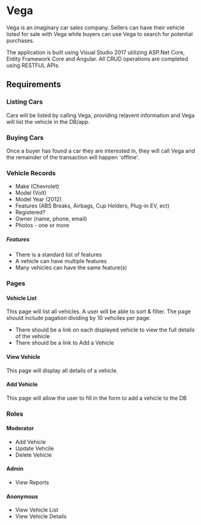 # Vega
Vega is an imaginary car sales company. Sellers can have their vehicle listed for sale with Vega while buyers can use Vega to search for potential purchases.

The application is built using Visual Studio 2017 utilizing ASP.Net Core, Entity Framework Core and Angular. All CRUD operations are completed using RESTFUL APIs.

Requirements
---
### Listing Cars
Cars will be listed by calling Vega, providing relavent information and Vega will list the vehicle in the DB/app.

### Buying Cars
Once a buyer has found a car they are interested in, they will call Vega and the remainder of the transaction will happen 'offline'.

### Vehicle Records
- Make (Chevrolet)
- Model (Volt)
- Model Year (2012)
- Features (ABS Breaks, Airbags, Cup Holders, Plug-in EV, ect)
- Registered?
- Owner (name, phone, email)
- Photos - one or more
##### Features 
* There is a standard list of features
* A vehicle can have multiple features
* Many vehicles can have the same feature(s)

### Pages
#### Vehicle List
This page will list all vehicles. A user will be able to sort & filter. The page should include pagation dividing by 10 vehciles per page.
* There should be a link on each displayed vehicle to view the full details of the vehicle
* There should be a link to Add a Vehicle
#### View Vehicle
This page will display all details of a vehicle.
#### Add Vehicle
This page will allow the user to fill in the form to add a vehicle to the DB

### Roles
#### Moderator
* Add Vehicle
* Update Vehcile
* Delete Vehicle
#### Admin
* View Reports
#### Anonymous
* View Vehicle List
* View Vehicle Details
